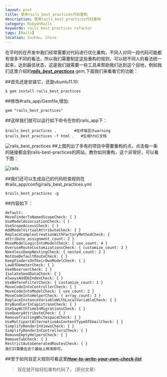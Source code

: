 ```yaml
---
layout: post
title: 使用rails_best_practices代码重构
description: 使用rails_best_practices代码重构
category: RubyOnRails
keywords: rails best practices refactor
tags: [Rails]
location: Suzhou, China
---
```

在平时的在开发中我们经常需要对代码进行优化重构，不同人对同一段代码可能都有很多不同的看法，所以我们需要制定这些重构的规则，可以把不同人的看法统一起来，达到最佳状态，这是我们就需要一些工具来帮助我们达到这个目地，例如我们这里介绍的[***rails_best_practices***][1] gem,下面我们来看看它的功能：

##首先还是安装它，还是ubuntu11.10:

	$ gem install rails_best_practices
##修改#rails_app/Gemfile,增加:

	gem "rails_best_practices"

##这样我们就可以运行如下命令在你的rails_app下：

	$rails_best_practices .        #在终端显示warning
	$rails_best_practices -f html .   #生成html文档
![rails_best_practices][2]
##上图列出了多有的项目中需要重构的点，点击每一条的链接都会到rails-best-practices的网站，教你如何重构，这个非常好，可以看下图：

![rails][3]

##我们还可以生成自己的代码检查规则在#rails_app/config/rails_best_practices.yml

	$rails_best_practices -g

##内容如下：

	default:
	MoveFinderToNamedScopeCheck: { }
	UseModelAssociationCheck: { }
	UseScopeAccessCheck: { }
	AddModelVirtualAttributeCheck: { }
	ReplaceComplexCreationWithFactoryMethodCheck: { attribute_assignment_count: 2 }
	MoveModelLogicIntoModelCheck: { use_count: 4 }
	OveruseRouteCustomizationsCheck: { customize_count: 3 }
	NeedlessDeepNestingCheck: { nested_count: 2 }
	NotUseDefaultRouteCheck: { }
	KeepFindersOnTheirOwnModelCheck: { }
	LawOfDemeterCheck: { }
	UseObserverCheck: { }
	IsolateSeedDataCheck: { }
	AlwaysAddDbIndexCheck: { }
	UseBeforeFilterCheck: { customize_count: 1 }
	MoveCodeIntoControllerCheck: { }
	MoveCodeIntoModelCheck: { use_count: 2 }
	MoveCodeIntoHelperCheck: { array_count: 3 }
	ReplaceInstanceVariableWithLocalVariableCheck: { }
	DryBundlerInCapistranoCheck: { }
	UseSayWithTimeInMigrationsCheck: { }
	UseQueryAttributeCheck: { }
	RemoveTrailingWhitespaceCheck: { }
	UseMultipartAlternativeAsContentTypeOfEmailCheck: { }
	SimplifyRenderInViewsCheck: { }
	SimplifyRenderInControllersCheck: { }
	RemoveEmptyHelpersCheck: { }
	RemoveTabCheck: { }
	RestrictAutoGeneratedRoutesCheck: { }
    我们只需要在这个基础上修改即可。

##至于如何自定义规则可看这里[***How-to-write-your-own-check-list***][4]

> 现在就开始轻松重构代码了。（原创文章）

[1]: https://github.com/flyerhzm/rails_best_practices "rails-best-practices"
[2]: http://cms.everyday-cn.com/system/pictures/966/large_best_practices.png?1320279181 "warning"
[3]: http://cms.everyday-cn.com/system/pictures/965/large_best_practice2.png?1320279178 "method"
[4]: 如何去自定义规则：https://github.com/flyerhzm/rails_best_practices/wiki/How-to-write-your-own-check-list "How-to-write-your-own-check-list"
